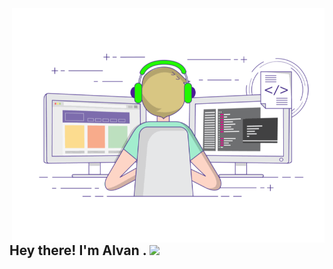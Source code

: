 <img align="right" alt="GIF" src="https://raw.githubusercontent.com/devSouvik/devSouvik/master/gif3.gif" width="500" />

<h2> Hey there! I'm Alvan . <img src="https://github.com/souvikguria98/souvikguria98/blob/master/Hi.gif" width="25">
</h2>